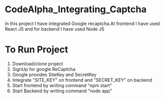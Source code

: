 # CodeAlpha_Integrating_Captcha
In this project I have integrated Google recaptcha.At frontend I have used React JS and for backend I have used Node JS 
# To Run Project 
1) Download/clone project 
2) SignUp for google ReCaptcha 
3) Google provides SiteKey and SecretKey 
4) Integrate "SITE_KEY" on frontend and "SECRET_KEY" on backend 
5) Start frontend by writing command "npm start"
6) Start Backend by writing command "node app"
